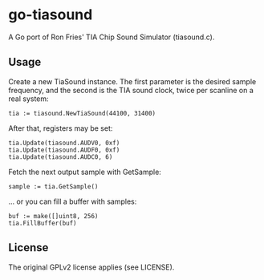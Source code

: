 go-tiasound
===========

A Go port of Ron Fries' TIA Chip Sound Simulator (tiasound.c).

Usage
-----

Create a new TiaSound instance. The first parameter is the desired
sample frequency, and the second is the TIA sound clock, twice per
scanline on a real system:

    tia := tiasound.NewTiaSound(44100, 31400)

After that, registers may be set:

    tia.Update(tiasound.AUDV0, 0xf)
    tia.Update(tiasound.AUDF0, 0xf)
    tia.Update(tiasound.AUDC0, 6)

Fetch the next output sample with GetSample:

    sample := tia.GetSample()

... or you can fill a buffer with samples:

    buf := make([]uint8, 256)
    tia.FillBuffer(buf)

License
-------

The original GPLv2 license applies (see LICENSE).
